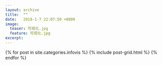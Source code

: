 ```yaml
---
layout: archive
title:  ""
date:   2018-1-7 22:07:50 +0800
image:
  teaser: 可视化.jpg
  feature: 可视化.jpg
excerpt: 
---
```


<div class="tiles">
{% for post in site.categories.infovis %}
  {% include post-grid.html %}
{% endfor %}
</div>
